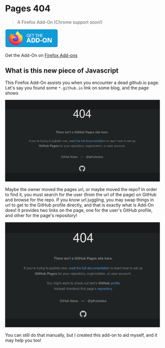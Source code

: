 # Pages 404
> A Firefox Add-On (Chrome support soon!)

[![get the addon](./images/GetTheAddon.png)](https://addons.mozilla.org/en-US/firefox/addon/gh-pages-404/)

Get the Add-On on [Firefox Add-ons](https://addons.mozilla.org/en-US/firefox/addon/gh-pages-404/)

## What is this new piece of Javascript

This Firefox Add-On assists you when you encounter a dead github.io page. Let's say you found some `*.github.io` link on some blog,
and the page shows

![pages-404](./images/pages-404.png)

Maybe the owner moved the pages url, or maybe moved the repo? In order to find it, you must search for the user (from the url of the page) on GitHub
and browse for the repo. If you know url juggling, you may swap things in url to get to the GitHub profile directly, and that is exactly what is Add-On does!
It provides two links on the page, one for the user's GitHub profile, and other for the page's repository!

![404-pages-link](./images/pages-404-link.png)

You can still do that manually, but I created this add-on to aid myself, and it may help you too!
